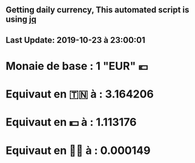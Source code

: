 ## Getting daily currency, This automated script is using [jq](https://stedolan.github.io/jq/)
## Last Update:  2019-10-23 à 23:00:01
 # Monaie de base : 1 "EUR" 💶 
 # Equivaut en 🇹🇳 à :  3.164206 
 # Equivaut en 💵 à : 1.113176
 # Equivaut en 🐱‍💻 à :  0.000149
